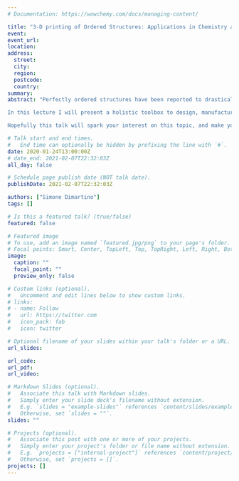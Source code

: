 ```yaml
---
# Documentation: https://wowchemy.com/docs/managing-content/

title: "3-D printing of Ordered Structures: Applications in Chemistry and Engineering"
event:
event_url:
location:
address:
  street:
  city:
  region:
  postcode:
  country:
summary:
abstract: "Perfectly ordered structures have been reported to drastically outperform traditional packing in a variety of applications in chemistry and engineering. While this used to be a rather theoretical concept, 3D printing now enables the fabrication of such ordered structures, with complex geometry, and with resolution at the micron scale.

In this lecture I will present a holistic toolbox to design, manufacture and characterize such structures. In my research group we blend a range of modelling and experimental methods, from fluid dynamics to machine learning, from materials science to engineering practice. I will demonstrate how our approach to 3D printing delivers optimized structures and materials with improved performance, with specific focus on applications in the separation sciences (e.g. chromatography) and biotechnology sectors (e.g. bioreactors).

Hopefully this talk will spark your interest on this topic, and make you realize how 3D printed structures could complement and boost your research, regardless of its background and scope!"

# Talk start and end times.
#   End time can optionally be hidden by prefixing the line with `#`.
date: 2020-01-24T13:00:00Z
# date_end: 2021-02-07T22:32:03Z
all_day: false

# Schedule page publish date (NOT talk date).
publishDate: 2021-02-07T22:32:03Z

authors: ["Simone Dimartino"]
tags: []

# Is this a featured talk? (true/false)
featured: false

# Featured image
# To use, add an image named `featured.jpg/png` to your page's folder. 
# Focal points: Smart, Center, TopLeft, Top, TopRight, Left, Right, BottomLeft, Bottom, BottomRight.
image:
  caption: ""
  focal_point: ""
  preview_only: false

# Custom links (optional).
#   Uncomment and edit lines below to show custom links.
# links:
# - name: Follow
#   url: https://twitter.com
#   icon_pack: fab
#   icon: twitter

# Optional filename of your slides within your talk's folder or a URL.
url_slides:

url_code:
url_pdf:
url_video:

# Markdown Slides (optional).
#   Associate this talk with Markdown slides.
#   Simply enter your slide deck's filename without extension.
#   E.g. `slides = "example-slides"` references `content/slides/example-slides.md`.
#   Otherwise, set `slides = ""`.
slides: ""

# Projects (optional).
#   Associate this post with one or more of your projects.
#   Simply enter your project's folder or file name without extension.
#   E.g. `projects = ["internal-project"]` references `content/project/deep-learning/index.md`.
#   Otherwise, set `projects = []`.
projects: []
---
```

